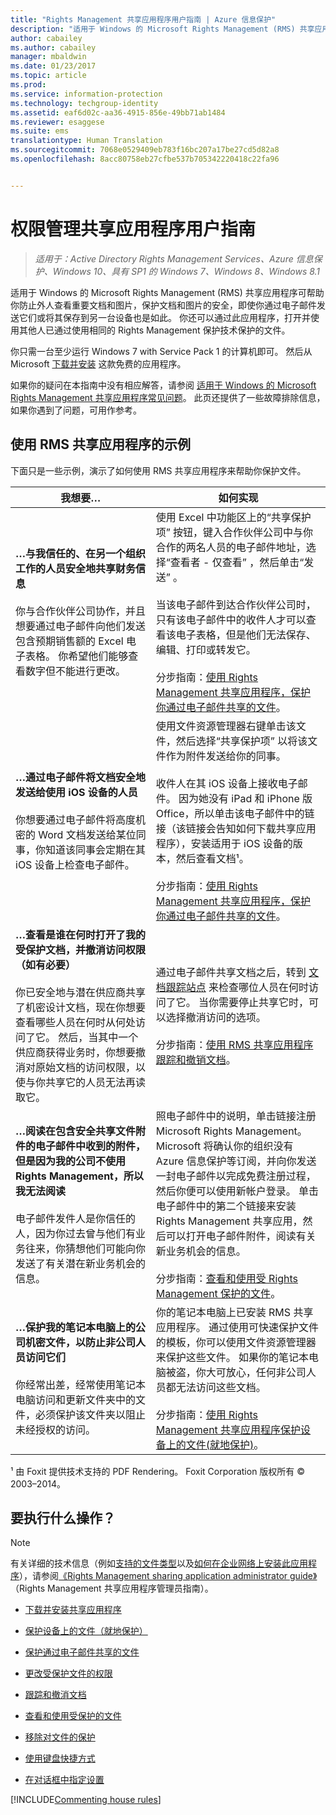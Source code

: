 ```yaml
---
title: "Rights Management 共享应用程序用户指南 | Azure 信息保护"
description: "适用于 Windows 的 Microsoft Rights Management (RMS) 共享应用程序可帮助你防止外人查看重要文档和图片，保护文档和图片的安全，即使你通过电子邮件发送它们或将其保存到另一台设备也是如此。"
author: cabailey
ms.author: cabailey
manager: mbaldwin
ms.date: 01/23/2017
ms.topic: article
ms.prod: 
ms.service: information-protection
ms.technology: techgroup-identity
ms.assetid: eaf6d02c-aa36-4915-856e-49bb71ab1484
ms.reviewer: esaggese
ms.suite: ems
translationtype: Human Translation
ms.sourcegitcommit: 7068e0529409eb783f16bc207a17be27cd5d82a8
ms.openlocfilehash: 8acc80758eb27cfbe537b705342220418c22fa96


---
```


# <a name="rights-management-sharing-application-user-guide"></a>权限管理共享应用程序用户指南

>*适用于：Active Directory Rights Management Services、Azure 信息保护、Windows 10、具有 SP1 的 Windows 7、Windows 8、Windows 8.1*

适用于 Windows 的 Microsoft Rights Management (RMS) 共享应用程序可帮助你防止外人查看重要文档和图片，保护文档和图片的安全，即使你通过电子邮件发送它们或将其保存到另一台设备也是如此。 你还可以通过此应用程序，打开并使用其他人已通过使用相同的 Rights Management 保护技术保护的文件。

你只需一台至少运行 Windows 7 with Service Pack 1 的计算机即可。 然后从 Microsoft [下载并安装](http://go.microsoft.com/fwlink/?LinkId=303970) 这款免费的应用程序。

如果你的疑问在本指南中没有相应解答，请参阅 [适用于 Windows 的 Microsoft Rights Management 共享应用程序常见问题](http://go.microsoft.com/fwlink/?LinkId=303971)。 此页还提供了一些故障排除信息，如果你遇到了问题，可用作参考。

## <a name="examples-for-using-the-rms-sharing-application"></a>使用 RMS 共享应用程序的示例
下面只是一些示例，演示了如何使用 RMS 共享应用程序来帮助你保护文件。

|我想要…|如何实现|
|----------------|------------------|
|**…与我信任的、在另一个组织工作的人员安全地共享财务信息**<br /><br />你与合作伙伴公司协作，并且想要通过电子邮件向他们发送包含预期销售额的 Excel 电子表格。 你希望他们能够查看数字但不能进行更改。|使用 Excel 中功能区上的“共享保护项”  按钮，键入合作伙伴公司中与你合作的两名人员的电子邮件地址，选择“查看者 - 仅查看” ，然后单击“发送” 。<br /><br />当该电子邮件到达合作伙伴公司时，只有该电子邮件中的收件人才可以查看该电子表格，但是他们无法保存、编辑、打印或转发它。<br /><br />分步指南：[使用 Rights Management 共享应用程序，保护你通过电子邮件共享的文件](sharing-app-protect-by-email.md)。|
|**…通过电子邮件将文档安全地发送给使用 iOS 设备的人员**<br /><br />你想要通过电子邮件将高度机密的 Word 文档发送给某位同事，你知道该同事会定期在其 iOS 设备上检查电子邮件。|使用文件资源管理器右键单击该文件，然后选择“共享保护项” 以将该文件作为附件发送给你的同事。<br /><br />收件人在其 iOS 设备上接收电子邮件。 因为她没有 iPad 和 iPhone 版 Office，所以单击该电子邮件中的链接（该链接会告知如何下载共享应用程序），安装适用于 iOS 设备的版本，然后查看文档¹。<br /><br />分步指南：[使用 Rights Management 共享应用程序，保护你通过电子邮件共享的文件](sharing-app-protect-by-email.md)。|
|**…查看是谁在何时打开了我的受保护文档，并撤消访问权限（如有必要）**<br /><br />你已安全地与潜在供应商共享了机密设计文档，现在你想要查看哪些人员在何时从何处访问了它。 然后，当其中一个供应商获得业务时，你想要撤消对原始文档的访问权限，以使与你共享它的人员无法再读取它。|通过电子邮件共享文档之后，转到 [文档跟踪站点](http://go.microsoft.com/fwlink/?LinkId=529562) 来检查哪位人员在何时访问了它。 当你需要停止共享它时，可以选择撤消访问的选项。<br /><br />分步指南：[使用 RMS 共享应用程序跟踪和撤销文档](sharing-app-track-revoke.md)。|
|**…阅读在包含安全共享文件附件的电子邮件中收到的附件，但是因为我的公司不使用 Rights Management，所以我无法阅读**<br /><br />电子邮件发件人是你信任的人，因为你过去曾与他们有业务往来，你猜想他们可能向你发送了有关潜在新业务机会的信息。|照电子邮件中的说明，单击链接注册 Microsoft Rights Management。 Microsoft 将确认你的组织没有 Azure 信息保护等订阅，并向你发送一封电子邮件以完成免费注册过程，然后你便可以使用新帐户登录。 单击电子邮件中的第二个链接来安装 Rights Management 共享应用，然后可以打开电子邮件附件，阅读有关新业务机会的信息。<br /><br />分步指南：[查看和使用受 Rights Management 保护的文件](sharing-app-view-use-files.md)。|
|**…保护我的笔记本电脑上的公司机密文件，以防止非公司人员访问它们**<br /><br />你经常出差，经常使用笔记本电脑访问和更新文件夹中的文件，必须保护该文件夹以阻止未经授权的访问。|你的笔记本电脑上已安装 RMS 共享应用程序。 通过使用可快速保护文件的模板，你可以使用文件资源管理器来保护这些文件。 如果你的笔记本电脑被盗，你大可放心，任何非公司人员都无法访问这些文档。<br /><br />分步指南：[使用 Rights Management 共享应用程序保护设备上的文件&#40;就地保护&#41;](sharing-app-protect-in-place.md)。|
¹ 由 Foxit 提供技术支持的 PDF Rendering。 Foxit Corporation 版权所有 © 2003–2014。

## <a name="what-do-you-want-to-do"></a>要执行什么操作？
> [!NOTE]
> 有关详细的技术信息（例如[支持的文件类型](sharing-app-admin-guide-technical.md#supported-file-types-and-file-name-extensions)以及[如何在企业网络上安装此应用程序](sharing-app-admin-guide.md#automatic-deployment-for-the-microsoft-rights-management-sharing-application)），请参阅[《Rights Management sharing application administrator guide》](sharing-app-admin-guide.md)（Rights Management 共享应用程序管理员指南）。

- [下载并安装共享应用程序](install-sharing-app.md)

- [保护设备上的文件（就地保护）](sharing-app-protect-in-place.md)

- [保护通过电子邮件共享的文件](sharing-app-protect-by-email.md)

- [更改受保护文件的权限](sharing-app-reprotect-files.md)

- [跟踪和撤消文档](sharing-app-track-revoke.md)

- [查看和使用受保护的文件](sharing-app-view-use-files.md)

- [移除对文件的保护](sharing-app-remove-protection.md)

- [使用键盘快捷方式](sharing-app-keyboard-shortcuts.md)

- [在对话框中指定设置](sharing-app-dialog-box.md)

[!INCLUDE[Commenting house rules](../includes/houserules.md)]





<!--HONumber=Jan17_HO4-->


